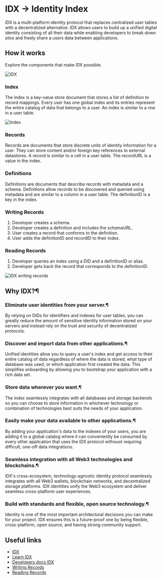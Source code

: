 # IDX -> Identity Index

IDX is a multi-platform identity protocol that replaces centralized user tables with a decentralized alternative. 
IDX allows users to build up a unified digital identity consisting of all their data while enabling developers to 
break down silos and freely share a users data between applications.


## How it works
Explore the components that make IDX possible.

![IDX](https://github.com/PriyathamVarma/NFT-Basics-to-Jedi/blob/main/Diagrams/data%20models.png)

### Index
The index is a key-value store document that stores a list of definition to record mappings. Every user has one global index and its entries represent the entire catalog of data that belongs to a user. An index is similar to a row in a user table.

![Index](https://github.com/PriyathamVarma/NFT-Basics-to-Jedi/blob/main/Diagrams/index.png)

### Records
Records are documents that store discrete units of identity information for a user. They can store content and/or foreign key references to external datastores. A record is similar to a cell in a user table. The recordURL is a value in the index.

### Definitions
Definitions are documents that describe records with metadata and a schema. Definitions allow records to be discovered and queried using metadata and are similar to a column in a user table. The definitionID is a key in the index.

### Writing Records

1. Developer creates a schema.
2. Developer creates a definition and includes the schemaURL.
3. User creates a record that conforms to the definition.
4. User adds the definitionID and recordID to their index.

### Reading Records

1. Developer queries an index using a DID and a definitionID or alias.
2. Developer gets back the record that corresponds to the definitionID.

![IDX writing records](https://github.com/PriyathamVarma/NFT-Basics-to-Jedi/blob/main/Diagrams/idx-explanation.png)

## Why IDX?¶
### Eliminate user identities from your server.¶
By relying on DIDs for identifiers and indexes for user tables, you can greatly reduce the amount of sensitive identity information stored on your servers and instead rely on the trust and security of decentralized protocols.

### Discover and import data from other applications.¶
Unified identities allow you to query a user's index and get access to their entire catalog of data regardless of where the data is stored, what type of database was used, or which application first created the data. This simplifies onboarding by allowing you to bootstrap your application with a rich data set.

### Store data wherever you want.¶
The index seamlessly integrates with all databases and storage backends so you can choose to store information in whichever technology or combination of technologies best suits the needs of your application.

### Easily make your data available to other applications.¶
By adding your application's data to the indexes of your users, you are adding it to a global catalog where it can conveniently be consumed by every other application that uses the IDX protocol withouot requiring difficult, one-off data integrations.

### Seamless integration with all Web3 technologies and blockchains.¶
IDX's cross-ecosystem, technology-agnostic identity protocol seamlessly integrates with all Web3 wallets, blockchain networks, and decentralized storage platforms. IDX identities unify the Web3 ecosystem and deliver seamless cross-platform user experiences.

### Build with standards and flexible, open source technology.¶
Identity is one of the most important architectural decisions you can make for your project. IDX ensures this is a future-proof one by being flexible, cross-platform, open source, and having strong community support.

## Useful links

- [IDX](https://idx.xyz/)
- [Learn IDX](https://developers.idx.xyz/learn/welcome/)
- [Developers docs IDX](https://developers.idx.xyz/reference/idx/)
- [Writing Records](https://developers.idx.xyz/build/writing/)
- [Reading Records](https://developers.idx.xyz/build/reading/)
